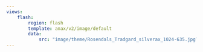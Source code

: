 ```yaml
---
views:
    flash:
        region: flash
        template: anax/v2/image/default
        data:
            src: "image/theme/Rosendals_Tradgard_silverax_1024-635.jpg?width=100%&height=215&crop-to-fit&area=40,30,0,0"
---
```

